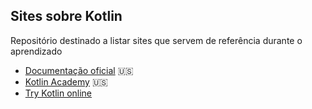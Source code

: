 ## Sites sobre Kotlin

Repositório destinado a listar sites que servem de referência durante o aprendizado

- [Documentação oficial](https://kotlinlang.org/docs/reference/) :us:
- [Kotlin Academy](https://blog.kotlin-academy.com/) :us:
- [Try Kotlin online](https://try.kotlinlang.org/)